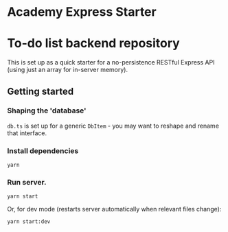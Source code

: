 # Academy Express Starter
# To-do list backend repository

This is set up as a quick starter for a no-persistence RESTful Express API (using just an array for in-server memory).

## Getting started

### Shaping the 'database'

`db.ts` is set up for a generic `DbItem` - you may want to reshape and rename that interface.

### Install dependencies
```
yarn
```

### Run server.
```
yarn start
```

Or, for dev mode (restarts server automatically when relevant files change):
```
yarn start:dev
```